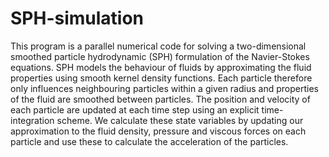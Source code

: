 # SPH-simulation

This program is a parallel numerical code for solving a two-dimensional smoothed
particle hydrodynamic (SPH) formulation of the Navier-Stokes equations. SPH models the behaviour of fluids by
approximating the fluid properties using smooth kernel density functions. Each particle therefore only influences
neighbouring particles within a given radius and properties of the fluid are smoothed between particles.
The position and velocity of each particle are updated at each time step using an explicit time-integration scheme.
We calculate these state variables by updating our approximation to the fluid density, pressure and viscous forces
on each particle and use these to calculate the acceleration of the particles.
